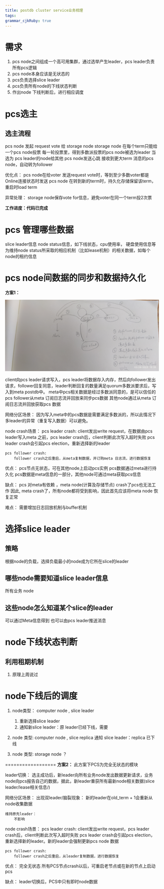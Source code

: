 ```yaml
---
title: postdb cluster service业务梳理
tags: 
grammar_cjkRuby: true
---
```

# 需求
1. pcs node之间组成一个高可用集群，通过选举产生leader，pcs leader负责所有pcs逻辑 
2. pcs node本身应该是无状态的 
3. pcs负责选择slice leader
4. pcs负责所有node的下线状态判断
5. 作出node 下线判断后，进行相应调度

# pcs选主
## 选主流程
pcs node 发起 request vote 给 storage node
storage node 在每个term只能给一个pcs node投票
每一轮投票里，得到多数派投票的pcs node被选为leader
当选为 pcs leader的node给其他 pcs node发送心跳
接收到更大term 消息的pcs node，自动转为follower

优化点：
pcs node在给voter 发送request vote时，等到至少多数voter都是Online连接状态时发送
pcs node 在转到新的term时，持久化存储保留该term，重启时load term

异常处理：
storage node保存vote for信息，避免voter在同一个term投2次票

**工作进度：代码已完成**

# pcs 管理哪些数据
slice leader信息
node status信息，如下线状态，cpu使用率， 硬盘使用信息等
为维持node status所采取的相应机制（比如lease机制）的相关数据，如每个node的租约信息

# pcs node间数据的同步和数据持久化
**方案1：** 

![enter description here](./images/69929038.jpg)

client向pcs leader请求写入，pcs leader将数据存入内存，然后向follower发出请求，follower回复同意，leader判断回复的数量满足quorum多数派要求后，写入到meta postdb中。
meta中pcs相关数据是经过多数派同意的，是可以信任的
pcs follower从meta 订阅日志流并回放来同步pcs数据
其他node通过从meta 订阅日志流并回放获取pcs 数据

网络分区场景：
因为写入meta中的pcs数据是需要满足多数派的，所以此情况下多leader的异常（重复写入数据）可以避免。

node crash场景：
	pcs leader crash:
		client发出write request，在数据由pcs leader写入meta 之前，pcs leader crash后，client判断此次写入超时失败
		pcs leader crash会引起pcs election，重新选择新的leader
	
	pcs follower crash:
		follower crash之后重启，从meta复制数据，并订购meta 日志流，进行数据恢复

优点：
pcs节点无状态，可在其他node上启动pcs实例
pcs数据通过meta进行持久化
pcs数据是meta信息的一部分，其他node可通过meta获取pcs信息

缺点：
pcs 对meta有依赖 ，meta node(计算及存储节点) crash了pcs也无法工作 
因此, meta crash了，所有node都将受到影响，因此首先应该将meta node 恢复正常

难点：
需要增加日志回放机制与buffer机制

# 选择slice leader
## 策略
根据node的负载，选择负载最小的node成为它所在slice的leader

##  哪些node需要知道slice leader信息
所有业务 node

## 这些node怎么知道某个slice的leader
可以通过Meta信息得到
也可以由pcs leader推送消息

# node下线状态判断
## 利用租期机制
1. 原理上周说过


# node下线后的调度
1. node类型： computer node , slice leader
	1. 重新选择slice leader
	2. 通知新slice leader：原 leader已经下线，需要
	
2. node 类型:  computer node , slice replica 
	通知 slice leader：replica 已下线
	
3. node 类型:  storage node
	？

==================
**方案2：**
此方案下PCS为完全无状态的模块

leader切换： 选主成功后，新leader向所有业务node发出数据更新请求，业务node向pcs报告自己的数据，据此，新leader重获所有最新node相关数据(slice leader/lease相关信息/)

网络分区场景：
	出现双leader/脑裂现象：
		新的leader在old_term + 1会重新从node收集数据
		
	维持原先leader：
		不影响

node crash场景：
	pcs leader crash:
		client发出write request，pcs leader crash后，client判断此次写入超时失败
		pcs leader crash会引起pcs election，重新选择新的leader。新的leader会强制更新pcs node 数据
	
	pcs follower crash:
		follower crash之后重启，从leader复制数据，进行数据恢复

优点：
完全无状态
所有PCS节点crash以后，可重启老节点或在新的节点上启动pcs

缺点：
leader切换后，PCS中只有即时node数据